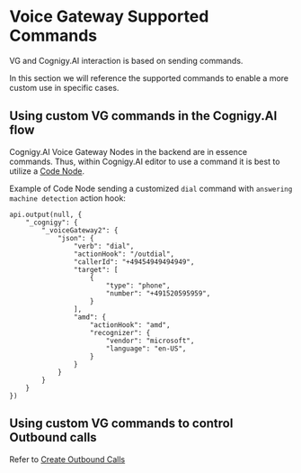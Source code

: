 # Voice Gateway Supported Commands

VG and Cognigy.AI interaction is based on sending commands. 

In this section we will reference the supported commands to enable a more custom use in specific cases.

## Using custom VG commands in the Cognigy.AI flow

Cognigy.AI Voice Gateway Nodes in the backend are in essence commands.
Thus, within Cognigy.AI editor to use a command it is best to utilize a [Code Node]().

Example of Code Node sending a customized `dial` command with `answering machine detection` action hook:
```
api.output(null, {
    "_cognigy": {
        "_voiceGateway2": {
            "json": {
                "verb": "dial",
                "actionHook": "/outdial",
                "callerId": "+49454949494949",
                "target": [
                    {
                        "type": "phone",
                        "number": "+491520595959",
                    }
                ],
                "amd": {
                    "actionHook": "amd",
                    "recognizer": {
                        "vendor": "microsoft",
                        "language": "en-US",
                    }
                }
            }
        }
    }
})
```

## Using custom VG commands to control Outbound calls

Refer to [Create Outbound Calls]()